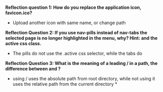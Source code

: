 **Reflection question 1: How do you replace the application icon, favicon.ico?**

* Upload another icon with same name, or change path 

**Reflection Question 2: If you use nav-pills instead of nav-tabs the selected page is no longer highlighted in the menu, why? Hint: <NavLink> and the active css class.**

* The pills do not use the .active css selector, while the tabs do

**Reflection Question 3: What is the meaning of a leading / in a path, the difference between <Link to="/view-ingredient/:name" /> and <Link to="view-ingredient/:name" />?**

* using / uses the absolute path from root directory, while not using it uses the relative path from the current directory *

